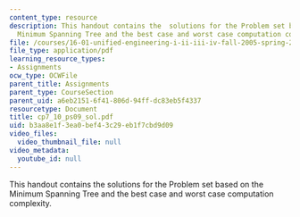 ```yaml
---
content_type: resource
description: This handout contains the  solutions for the Problem set based on the
  Minimum Spanning Tree and the best case and worst case computation complexity.
file: /courses/16-01-unified-engineering-i-ii-iii-iv-fall-2005-spring-2006/b3aa8e1f3ea0bef43c29eb1f7cbd9d09_cp7_10_ps09_sol.pdf
file_type: application/pdf
learning_resource_types:
- Assignments
ocw_type: OCWFile
parent_title: Assignments
parent_type: CourseSection
parent_uid: a6eb2151-6f41-806d-94ff-dc83eb5f4337
resourcetype: Document
title: cp7_10_ps09_sol.pdf
uid: b3aa8e1f-3ea0-bef4-3c29-eb1f7cbd9d09
video_files:
  video_thumbnail_file: null
video_metadata:
  youtube_id: null
---
```

This handout contains the  solutions for the Problem set based on the Minimum Spanning Tree and the best case and worst case computation complexity.